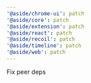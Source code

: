```yaml
---
'@aside/chrome-ui': patch
'@aside/core': patch
'@aside/extension': patch
'@aside/react': patch
'@aside/recoil': patch
'@aside/timeline': patch
'@aside/web': patch
---
```


Fix peer deps
